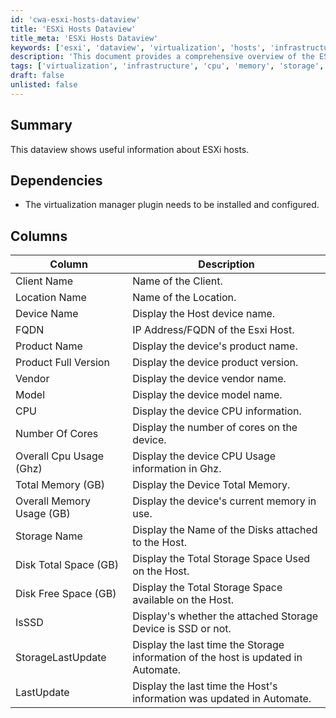 ```yaml
---
id: 'cwa-esxi-hosts-dataview'
title: 'ESXi Hosts Dataview'
title_meta: 'ESXi Hosts Dataview'
keywords: ['esxi', 'dataview', 'virtualization', 'hosts', 'infrastructure']
description: 'This document provides a comprehensive overview of the ESXi hosts dataview, detailing the necessary dependencies, available columns, and the information displayed for each host, including CPU, memory, and storage metrics.'
tags: ['virtualization', 'infrastructure', 'cpu', 'memory', 'storage', 'update']
draft: false
unlisted: false
---
```

## Summary

This dataview shows useful information about ESXi hosts.

## Dependencies

- The virtualization manager plugin needs to be installed and configured.

## Columns

| Column                          | Description                                                       |
|---------------------------------|-------------------------------------------------------------------|
| Client Name                     | Name of the Client.                                              |
| Location Name                   | Name of the Location.                                          |
| Device Name                     | Display the Host device name.                                   |
| FQDN                            | IP Address/FQDN of the Esxi Host.                              |
| Product Name                    | Display the device's product name.                             |
| Product Full Version            | Display the device product version.                             |
| Vendor                          | Display the device vendor name.                                 |
| Model                           | Display the device model name.                                  |
| CPU                             | Display the device CPU information.                             |
| Number Of Cores                 | Display the number of cores on the device.                     |
| Overall Cpu Usage (Ghz)        | Display the device CPU Usage information in Ghz.               |
| Total Memory (GB)              | Display the Device Total Memory.                                |
| Overall Memory Usage (GB)      | Display the device's current memory in use.                    |
| Storage Name                    | Display the Name of the Disks attached to the Host.            |
| Disk Total Space (GB)          | Display the Total Storage Space Used on the Host.              |
| Disk Free Space (GB)           | Display the Total Storage Space available on the Host.         |
| IsSSD                           | Display's whether the attached Storage Device is SSD or not.   |
| StorageLastUpdate               | Display the last time the Storage information of the host is updated in Automate. |
| LastUpdate                      | Display the last time the Host's information was updated in Automate. |



